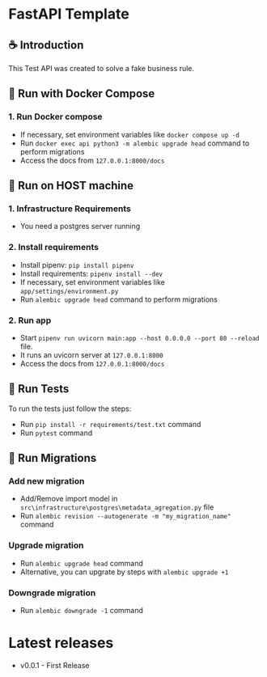 # FastAPI Template

## :coffee: Introduction

This Test API was created to solve a fake business rule.

## :octopus: Run with Docker Compose

### 1. Run Docker compose

- If necessary, set environment variables like `docker compose up -d`
- Run `docker exec api python3 -m alembic upgrade head` command to perform migrations
- Access the docs from `127.0.0.1:8000/docs`

## :office: Run on HOST machine

### 1. Infrastructure Requirements

- You need a postgres server running

### 2. Install requirements

- Install pipenv: `pip install pipenv`
- Install requirements: `pipenv install --dev`
- If necessary, set environment variables like `app/settings/environment.py`
- Run `alembic upgrade head` command to perform migrations

### 2. Run app

- Start `pipenv run uvicorn main:app --host 0.0.0.0 --port 80 --reload` file.
- It runs an uvicorn server at `127.0.0.1:8000`
- Access the docs from `127.0.0.1:8000/docs`

## :bug: Run Tests

To run the tests just follow the steps:

- Run `pip install -r requirements/test.txt` command
- Run `pytest` command

## :twisted_rightwards_arrows: Run Migrations

### Add new migration

- Add/Remove import model in `src\infrastructure\postgres\metadata_agregation.py` file
- Run `alembic revision --autogenerate -m "my_migration_name"` command

### Upgrade migration

- Run `alembic upgrade head` command
- Alternative, you can upgrate by steps with `alembic upgrade +1`

### Downgrade migration

- Run `alembic downgrade -1` command

# Latest releases

- v0.0.1 - First Release
